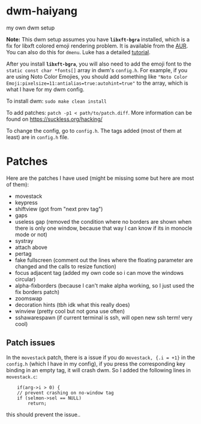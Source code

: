 # dwm-haiyang
my own dwm setup

**Note:** This dwm setup assumes you have **`libxft-bgra`** installed, which is a fix for libxft colored emoji rendering problem. It is available from the [AUR](https://aur.archlinux.org/packages/libxft-bgra/). You can also do this for `dmenu`. Luke has a detailed [tutorial](https://www.youtube.com/watch?v=0QkByBugq_4).

After you install **`libxft-bgra`**, you will also need to add the emoji font to the `static const char *fonts[]` array in dwm's `config.h`. For example, if you are using Noto Color Emojies, you should add something like `"Noto Color Emoji:pixelsize=11:antialias=true:autohint=true"` to the array, which is what I have for my dwm config.

To install dwm: `sudo make clean install`

To add patches: `patch -p1 < path/to/patch.diff`. More information can be found on https://suckless.org/hacking/

To change the config, go to `config.h`.
The tags added (most of them at least) are in `config.h` file.

# Patches
Here are the patches I have used (might be missing some but here are most of them):
- movestack
- keypress
- shiftview (got from "next prev tag")
- gaps
- useless gap (removed the condition where no borders are shown when there is only one window, because that way I can know if its in monocle mode or not)
- systray
- attach above
- pertag
- fake fullscreen  (comment out the lines where the floating parameter are changed and the calls to resize function)
- focus adjacent tag (added my own code so i can move the windows circular)
- alpha-fixborders  (because I can't make alpha working, so I just used the fix borders patch)
- zoomswap
- decoration hints (tbh idk what this really does)
- winview (pretty cool but not gona use often)
- sshawarespawn (if current terminal is ssh, will open new ssh term! very cool)

## Patch issues

In the `movestack` patch, there is a issue if you do `movestack, {.i = +1}` in the `config.h` (which I have in my config), if you press the corresponding key binding in an empty tag, it will crash dwm. So I added the following lines in `movestack.c`:
```
	if(arg->i > 0) {
    // prevent crashing on no-window tag
    if (selmon->sel == NULL)
        return;
``` 
this should prevent the issue..

